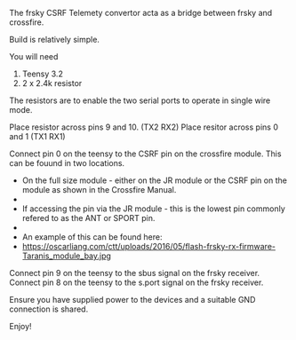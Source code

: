 The frsky CSRF Telemety convertor acta as a bridge between frsky and crossfire.

Build is relatively simple.

You will need

1.  Teensy 3.2
2.  2 x 2.4k  resistor


The resistors are to enable the two serial ports to operate in single wire mode.

Place resistor across pins 9 and 10.  (TX2 RX2)
Place resitor across pins 0 and 1	(TX1 RX1)

Connect pin 0 on the teensy to the CSRF pin on the crossfire module.
This can be fouund in two locations.

* On the full size module - either on the JR module or the CSRF pin on the module as shown in the Crossfire Manual.
*
* If accessing the pin via the JR module - this is the lowest pin commonly refered to as the ANT or SPORT pin.
*
* An example of this can be found here:
* https://oscarliang.com/ctt/uploads/2016/05/flash-frsky-rx-firmware-Taranis_module_bay.jpg

Connect pin 9 on the teensy to the sbus signal on  the frsky receiver.
Connect pin 8 on the teensy to the s.port signal on the frsky receiver.


Ensure you have supplied power to the devices and a suitable GND connection is shared.

Enjoy!




